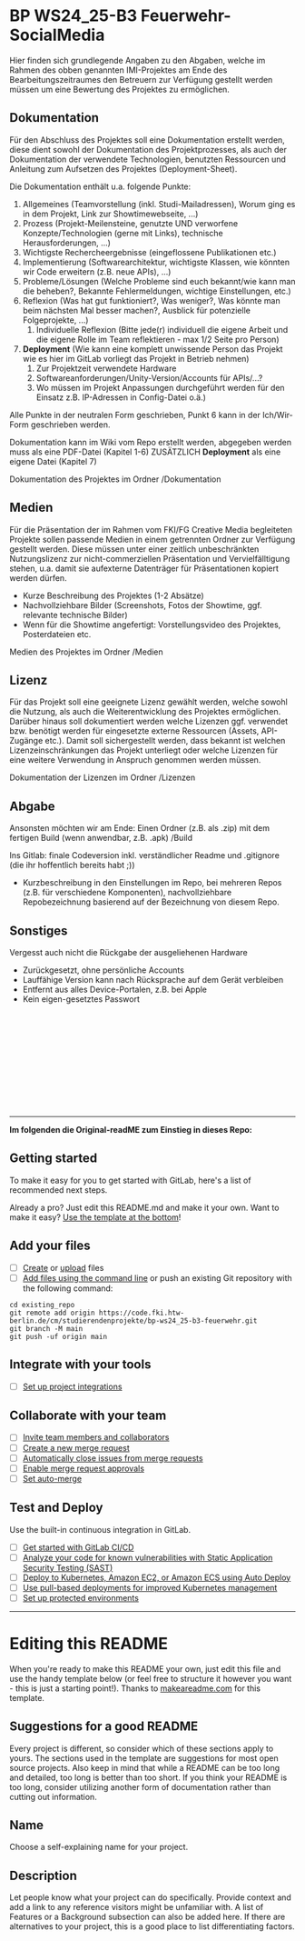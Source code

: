 # BP WS24_25-B3 Feuerwehr-SocialMedia

Hier finden sich grundlegende Angaben zu den Abgaben, welche im Rahmen des obben genannten IMI-Projektes am Ende des Bearbeitungszeitraumes den Betreuern zur Verfügung gestellt werden müssen um eine Bewertung des Projektes zu ermöglichen.


## Dokumentation
Für den Abschluss des Projektes soll eine Dokumentation erstellt werden, diese dient sowohl der Dokumentation des Projektprozesses, als auch der Dokumentation der verwendete Technologien, benutzten Ressourcen und Anleitung zum Aufsetzen des Projektes (Deployment-Sheet).

Die Dokumentation enthält u.a. folgende Punkte:

1. Allgemeines (Teamvorstellung (inkl. Studi-Mailadressen), Worum ging es in dem Projekt, Link zur Showtimewebseite, ...)
2. Prozess (Projekt-Meilensteine, genutzte UND verworfene Konzepte/Technologien (gerne mit Links), technische Herausforderungen, ...)
3. Wichtigste Rechercheergebnisse (eingeflossene Publikationen etc.)
4. Implementierung (Softwarearchitektur, wichtigste Klassen, wie könnten wir Code erweitern (z.B. neue APIs), ...)
5. Probleme/Lösungen (Welche Probleme sind euch bekannt/wie kann man die beheben?, Bekannte Fehlermeldungen, wichtige Einstellungen, etc.)
6. Reflexion (Was hat gut funktioniert?, Was weniger?, Was könnte man beim nächsten Mal besser machen?, Ausblick für potenzielle Folgeprojekte, ...)
   1. Individuelle Reflexion (Bitte jede(r) individuell die eigene Arbeit und die eigene Rolle im Team reflektieren - max 1/2 Seite pro Person)
7. **Deployment** (Wie kann eine komplett unwissende Person das Projekt wie es hier im GitLab vorliegt das Projekt in Betrieb nehmen)
   1. Zur Projektzeit verwendete Hardware
   2. Softwareanforderungen/Unity-Version/Accounts für APIs/...?
   3. Wo müssen im Projekt Anpassungen durchgeführt werden für den Einsatz z.B. IP-Adressen in Config-Datei o.ä.)

Alle Punkte in der neutralen Form geschrieben, Punkt 6 kann in der Ich/Wir-Form geschrieben werden.

Dokumentation kann im Wiki vom Repo erstellt werden, abgegeben werden muss als eine PDF-Datei (Kapitel 1-6)
ZUSÄTZLICH **Deployment** als eine eigene Datei (Kapitel 7)

Dokumentation des Projektes im Ordner
/Dokumentation


## Medien
Für die Präsentation der im Rahmen vom FKI/FG Creative Media begleiteten Projekte sollen passende Medien in einem getrennten Ordner zur Verfügung gestellt werden. Diese müssen unter einer zeitlich unbeschränkten Nutzungslizenz zur nicht-commerziellen Präsentation und Vervielfälltigung stehen, u.a. damit sie aufexterne Datenträger für Präsentationen kopiert werden dürfen.

- Kurze Beschreibung des Projektes (1-2 Absätze)
- Nachvollziehbare Bilder (Screenshots, Fotos der Showtime, ggf. relevante technische Bilder)
- Wenn für die Showtime angefertigt: Vorstellungsvideo des Projektes, Posterdateien etc.

Medien des Projektes im Ordner
/Medien


## Lizenz
Für das Projekt soll eine geeignete Lizenz gewählt werden, welche sowohl die Nutzung, als auch die Weiterentwicklung des Projektes ermöglichen. Darüber hinaus soll dokumentiert werden welche Lizenzen ggf. verwendet bzw. benötigt werden für eingesetzte externe Ressourcen (Assets, API-Zugänge etc.). Damit soll sichergestellt werden, dass bekannt ist welchen Lizenzeinschränkungen das Projekt unterliegt oder welche Lizenzen für eine weitere Verwendung in Anspruch genommen werden müssen.

Dokumentation der Lizenzen im Ordner
/Lizenzen


## Abgabe

Ansonsten möchten wir am Ende:
Einen Ordner (z.B. als .zip) mit dem fertigen Build (wenn anwendbar, z.B. .apk)
/Build

Ins Gitlab: finale Codeversion inkl. verständlicher Readme und .gitignore (die ihr hoffentlich bereits habt ;))
- Kurzbeschreibung in den Einstellungen im Repo, bei mehreren Repos (z.B. für verschiedene Komponenten), nachvollziehbare Repobezeichnung basierend auf der Bezeichnung von diesem Repo.


## Sonstiges
Vergesst auch nicht die Rückgabe der ausgeliehenen Hardware 
- Zurückgesetzt, ohne persönliche Accounts
- Lauffähige Version kann nach Rücksprache auf dem Gerät verbleiben
- Entfernt aus alles Device-Portalen, z.B. bei Apple
- Kein eigen-gesetztes Passwort

<br>
<br>
<br>
<br>
<br>
<br>
<br>
<br>
<br>
<br>

----
**Im folgenden die Original-readME zum Einstieg in dieses Repo:**

## Getting started

To make it easy for you to get started with GitLab, here's a list of recommended next steps.

Already a pro? Just edit this README.md and make it your own. Want to make it easy? [Use the template at the bottom](#editing-this-readme)!

## Add your files

- [ ] [Create](https://docs.gitlab.com/ee/user/project/repository/web_editor.html#create-a-file) or [upload](https://docs.gitlab.com/ee/user/project/repository/web_editor.html#upload-a-file) files
- [ ] [Add files using the command line](https://docs.gitlab.com/ee/gitlab-basics/add-file.html#add-a-file-using-the-command-line) or push an existing Git repository with the following command:

```
cd existing_repo
git remote add origin https://code.fki.htw-berlin.de/cm/studierendenprojekte/bp-ws24_25-b3-feuerwehr.git
git branch -M main
git push -uf origin main
```

## Integrate with your tools

- [ ] [Set up project integrations](https://code.fki.htw-berlin.de/cm/studierendenprojekte/bp-ws24_25-b3-feuerwehr/-/settings/integrations)

## Collaborate with your team

- [ ] [Invite team members and collaborators](https://docs.gitlab.com/ee/user/project/members/)
- [ ] [Create a new merge request](https://docs.gitlab.com/ee/user/project/merge_requests/creating_merge_requests.html)
- [ ] [Automatically close issues from merge requests](https://docs.gitlab.com/ee/user/project/issues/managing_issues.html#closing-issues-automatically)
- [ ] [Enable merge request approvals](https://docs.gitlab.com/ee/user/project/merge_requests/approvals/)
- [ ] [Set auto-merge](https://docs.gitlab.com/ee/user/project/merge_requests/merge_when_pipeline_succeeds.html)

## Test and Deploy

Use the built-in continuous integration in GitLab.

- [ ] [Get started with GitLab CI/CD](https://docs.gitlab.com/ee/ci/quick_start/index.html)
- [ ] [Analyze your code for known vulnerabilities with Static Application Security Testing (SAST)](https://docs.gitlab.com/ee/user/application_security/sast/)
- [ ] [Deploy to Kubernetes, Amazon EC2, or Amazon ECS using Auto Deploy](https://docs.gitlab.com/ee/topics/autodevops/requirements.html)
- [ ] [Use pull-based deployments for improved Kubernetes management](https://docs.gitlab.com/ee/user/clusters/agent/)
- [ ] [Set up protected environments](https://docs.gitlab.com/ee/ci/environments/protected_environments.html)

***

# Editing this README

When you're ready to make this README your own, just edit this file and use the handy template below (or feel free to structure it however you want - this is just a starting point!). Thanks to [makeareadme.com](https://www.makeareadme.com/) for this template.

## Suggestions for a good README

Every project is different, so consider which of these sections apply to yours. The sections used in the template are suggestions for most open source projects. Also keep in mind that while a README can be too long and detailed, too long is better than too short. If you think your README is too long, consider utilizing another form of documentation rather than cutting out information.

## Name
Choose a self-explaining name for your project.

## Description
Let people know what your project can do specifically. Provide context and add a link to any reference visitors might be unfamiliar with. A list of Features or a Background subsection can also be added here. If there are alternatives to your project, this is a good place to list differentiating factors.
